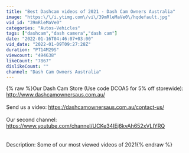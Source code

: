 ```yaml
---
title: "Best Dashcam videos of 2021 - Dash Cam Owners Australia"
image: "https:\/\/i.ytimg.com\/vi\/39mRleMaVe0\/hqdefault.jpg"
vid_id: "39mRleMaVe0"
categories: "Autos-Vehicles"
tags: ["dashcam","dash camera","dash cam"]
date: "2022-01-16T04:46:07+03:00"
vid_date: "2022-01-09T09:27:28Z"
duration: "PT14M29S"
viewcount: "494638"
likeCount: "7867"
dislikeCount: ""
channel: "Dash Cam Owners Australia"
---
```

{% raw %}Our Dash Cam Store (Use code DCOA5 for 5% off storewide): <a rel="nofollow" target="blank" href="http://www.dashcamownersaus.com.au/">http://www.dashcamownersaus.com.au/</a><br /><br />Send us a video: <a rel="nofollow" target="blank" href="https://dashcamownersaus.com.au/contact-us/">https://dashcamownersaus.com.au/contact-us/</a><br /><br />Our second channel: <a rel="nofollow" target="blank" href="https://www.youtube.com/channel/UCKe34IEj6kvAh652xVLIYRQ">https://www.youtube.com/channel/UCKe34IEj6kvAh652xVLIYRQ</a><br /><br /><br />Description: Some of our most viewed videos of 2021{% endraw %}
